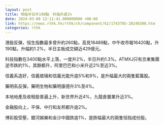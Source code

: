 ```yaml
---
layout: post
title: 恒指半日升190點　科指升逾1%
date: 2024-03-08 12:11:41.000000000 +08:00
link: https://news.rthk.hk/rthk/ch/component/k2/1743705-20240308.htm
categories: rthk
---
```


港股反彈，恒生指數最多曾升約260點，高見16489點，中午收市報16420點，升190點，升幅約1.2%，半日主板成交額近429億元。

科技指數在3400點水平上落，一度升2%，半日升約1.3%。ATMXJ只有京東集團逆市跌約1%，其餘都升，阿里巴巴和小米升近2%至近3%。

信義系造好，信義玻璃和信義光能升逾5%和9%，是升幅最大的兩隻藍籌股。

藥明系反彈，藥明生物和藥明康德升3%至4%。

本地地產及收租股普遍上升，新世界升近4%，九龍倉置業升近3%。

金融股向上，平保、中行和友邦都升逾2%。

博彩股受壓，銀河娛樂和金沙中國跌逾1%，是跌幅最大的兩隻恒指成份股。
